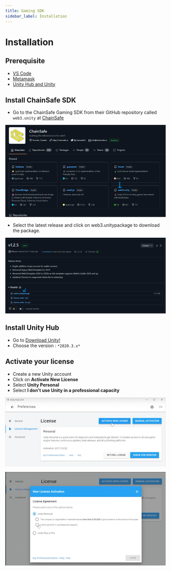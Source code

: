 ```yaml
---
title: Gaming SDK
sidebar_label: Installation
---
```


# Installation <a id="Chainsafe Installation"></a>

## Prerequisite <a id="Prerequisite"></a>

* [VS Code](https://code.visualstudio.com/Download)
* [Metamask](https://metamask.io/download/)
* [Unity Hub and Unity](https://www.educademy.co.uk/how-to-install-unityhub-unity-and-visual-studio-on-windows)


## Install ChainSafe SDK <a id="Install ChainSafe SDK"></a>
* Go to the ChainSafe Gaming SDK from their GitHub repository called `web3.unity` at [ChainSafe](https://github.com/chainsafe)

![](../../../static/images/chainsafe/1_chainSafe_web3Unity_repo.png)

* Select the latest release and click on web3.unitypackage to download the package.

![](../../../static/images/chainsafe/2_web3Unity_dd.png)

## Install Unity Hub <a id="Install Unity Hub"></a>

* Go to [Download Unity!](https://unity3d.com/fr/get-unity/download)
* Choose the version : `*2020.3.x*`


## Activate your license <a id="Activate your license"></a>
* Create a new Unity account
* Click on **Activate New License**
* Select **Unity Personal**
* Select **I don't use Unity in a professional capacity**

![](../../../static/images/chainsafe/4_activateLicenseII.png)

![](./../../../static/images/chainsafe/3_activateLicense.png)


